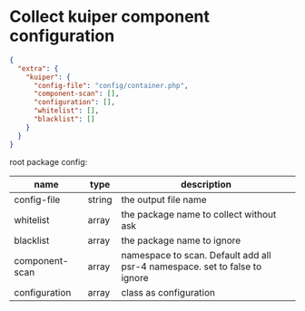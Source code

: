 # Collect kuiper component configuration

```json
{
  "extra": {
    "kuiper": {
      "config-file": "config/container.php",
      "component-scan": [],
      "configuration": [],
      "whitelist": [],
      "blacklist": []
    }
  }
}
```

root package config:

| name           | type   | description                                                                |
|----------------|--------|----------------------------------------------------------------------------|
| config-file    | string | the output file name                                                       |
| whitelist      | array  | the package name to collect without ask                                    |
| blacklist      | array  | the package name to ignore                                                 |
| component-scan | array  | namespace to scan. Default add all psr-4 namespace. set to false to ignore |
| configuration  | array  | class as configuration                                                     |
